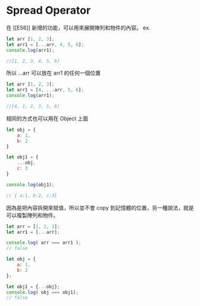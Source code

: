 # Spread Operator
在 [[ES6]] 新增的功能，可以用來展開陣列和物件的內容。
ex.
```js
let arr [1, 2, 3];
let arr1 = [...arr, 4, 5, 6];
console.log(arr1);

//[1, 2, 3, 4, 5, 6]
```
所以 ...arr 可以放在 arr1 的任何一個位置
```js
let arr [1, 2, 3];
let arr1 = [4, ...arr, 5, 6];
console.log(arr1);

//[4, 1, 2, 3, 5, 6]
```

相同的方式也可以用在 Object 上面
```js
let obj = {
	a: 1,
	b: 2
}

let obj1 = {
	...obj,
	c: 3
}

console.log(obj1);

// { a:1, b:2, c:3}
```


因為是把內容拆開來賦值，所以並不會 copy 到記憶體的位置，另一種說法，就是可以複製陣列和物件。
```js
let arr = [1, 2, 3];
let arr1 = [...arr];

console.log( arr === arr1 );
// false
```

```js
let obj = {
	a: 1,
	b: 2
};

let obj1 = {...obj};
console.log( obj === obj1);
// false
```